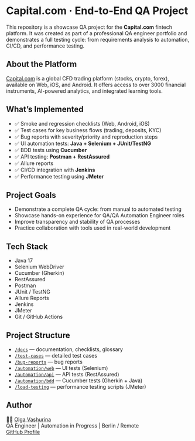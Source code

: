 # Capital.com · End-to-End QA Project

This repository is a showcase QA project for the **Capital.com** fintech platform. It was created as part of a professional QA engineer portfolio and demonstrates a full testing cycle: from requirements analysis to automation, CI/CD, and performance testing.

## About the Platform

[Capital.com](https://capital.com/en-eu) is a global CFD trading platform (stocks, crypto, forex), available on Web, iOS, and Android. It offers access to over 3000 financial instruments, AI-powered analytics, and integrated learning tools.

## What’s Implemented

- ✅ Smoke and regression checklists (Web, Android, iOS)  
- ✅ Test cases for key business flows (trading, deposits, KYC)  
- ✅ Bug reports with severity/priority and reproduction steps  
- ✅ UI automation tests: **Java + Selenium + JUnit/TestNG**  
- ✅ BDD tests using **Cucumber**  
- ✅ API testing: **Postman + RestAssured**  
- ✅ Allure reports  
- ✅ CI/CD integration with **Jenkins**  
- ✅ Performance testing using **JMeter**

## Project Goals

- Demonstrate a complete QA cycle: from manual to automated testing  
- Showcase hands-on experience for QA/QA Automation Engineer roles  
- Improve transparency and stability of QA processes  
- Practice collaboration with tools used in real-world development

## Tech Stack

- Java 17  
- Selenium WebDriver  
- Cucumber (Gherkin)  
- RestAssured  
- Postman  
- JUnit / TestNG  
- Allure Reports  
- Jenkins  
- JMeter 
- Git / GitHub Actions

## Project Structure

- [`/docs`](./docs) — documentation, checklists, glossary  
- [`/test-cases`](./test-cases) — detailed test cases  
- [`/bug-reports`](./bug-reports) — bug reports  
- [`/automation/web`](./automation/web) — UI tests (Selenium)  
- [`/automation/api`](./automation/api) — API tests (RestAssured)  
- [`/automation/bdd`](./automation/bdd) — Cucumber tests (Gherkin + Java)  
- [`/load-testing`](./load-testing) — performance testing scripts (JMeter)

## Author

👩‍💻 [Olga Vashurina](https://www.linkedin.com/in/olga-vashurina/)  
QA Engineer | Automation in Progress | Berlin / Remote  
[GitHub Profile](https://github.com/OlgaVashurina)